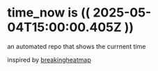 # time_now is (( 2025-05-04T15:00:00.405Z ))

an automated repo that shows the currnent time

inspired by [breakingheatmap](https://github.com/breakingheatmap/breakingheatmap)